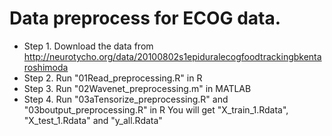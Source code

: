 # Data preprocess for ECOG data.
- Step 1. Download the data from http://neurotycho.org/data/20100802s1epiduralecogfoodtrackingbkentaroshimoda
- Step 2. Run "01Read_preprocessing.R" in R
- Step 3. Run "02Wavenet_preprocessing.m" in MATLAB
- Step 4. Run "03aTensorize_preprocessing.R" and "03boutput_preprocessing.R" in R
You will get "X_train_1.Rdata", "X_test_1.Rdata" and "y_all.Rdata"


